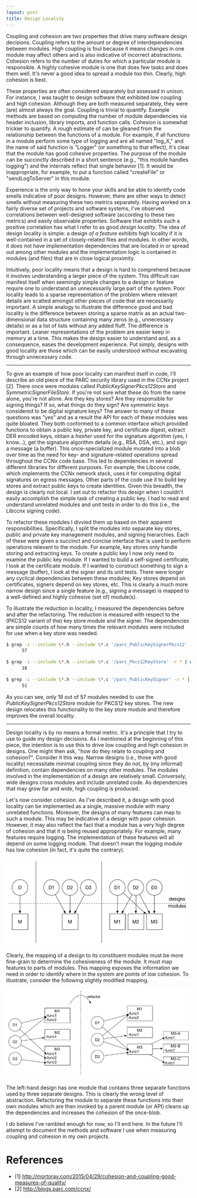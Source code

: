 ```yaml
---
layout: post
title: Design Locality
---
```


Coupling and cohesion are two properties that drive many software design decisions.
Coupling refers to the amount or degree of interdependencies between modules. High
coupling is foul because it means changes in one module may affect others and
is also indicative of incorrect abstractions. Cohesion refers to the number of
duties for which a particular module is responsible. A highly cohesive module is one
that does few tasks and does them well. It's never a good idea to spread a module too
thin. Clearly, high cohesion is best.

These properties are often considered separately but assessed in unison. For instance, I was
taught to design software that exhibited low coupling and high cohesion. Although
they are both measured separately, they were (are) almost always the goal. Coupling
is trivial to quantify. Example methods are based on computing the number of module
dependencies via header inclusion, library imports, and function calls. Cohesion is
somewhat trickier to quantify. A rough estimate of can be gleaned from the relationship
between the functions of a module. For example, if all functions in a module perform
some type of logging and are all named "log_X," and the name of said function is
"Logger" (or something to that effect), it's clear that the module has good cohesive
properties. The purpose of the module can be succinctly described in a short sentence
(e.g., "this module handles logging") and the internals reflect that single
behavior [1]. It would be inappropriate, for example, to put a function called
"createFile" or "sendLogToServer" in this module.

Experience is the only way to hone your skills and be able to identify code smells
indicative of poor designs. However, there are other ways to detect smells without
measuring these two metrics separately. Having worked on a fairly diverse set
of projects and software systems, I've observed correlations between well-designed
software (according to these two metrics) and easily observable properties. Software
that exhibits such a positive correlation has what I refer to as good *design locality*.
The idea of design locality is simple: a design *of a feature* exhibits
high locality if it is well-contained in a set of closely-related files and modules.
In other words, it does not have implementation dependencies that are located in or
spread out among other modules and the implementation logic is contained in
modules (and files) that are in close logical proximity.

Intuitively, poor locality means that a design is hard to comprehend because it
involves understanding a larger piece of the system. This difficult can manifest
itself when seemingly simple changes to a design or feature require one to understand
an unnecessarily large part of the system. Poor locality leads to a sparse
representation of the problem where relevant details are scatted amongst other
pieces of code that are necessarily important. A simple analogy to illustrate the difference
good and bad locality is the difference between storing a sparse matrix as an
actual two-dimensional data structure containing many zeros (e.g., unnecessary
details) or as a list of lists without any added fluff.
The difference is important. Leaner representations of the problem are easier
keep in memory at a time. This makes the design easier to understand and, as
a consequence, eases the development experience. Put simply, designs with good
locality are those which can be easily understood without excavating through
unnecessary code.

---

To give an example of how poor locality can manifest itself in code, I'll describe
an old piece of the PARC security library used in the CCNx project [2]. There once
were modules called _PublicKeySignerPkcs12Store_ and _SymmetricSignerFileStore_.
If you're not sure what these do from the name alone, you're not alone. Are they
key stores? Are they responsible for signing things? If so, what things do they sign?
Are symmetric keys considered to be digital signature keys? The answer to many
of these questions was "yes" and as a result the API for each of these modules was quite bloated.
They both conformed to a common interface which provided functions to obtain
a public key, private key, and certificate digest, extract DER encoded keys,
obtain a _hasher_ used for the signature algorithm (yes, I know...), get the
signature algorithm details (e.g., RSA, DSA, etc.), and sign a message (a buffer).
This once-specialized module mutated into a blob over time as the need for key-
and signature-related operations spread throughout the CCNx code base. This led to
dependencies in several different libraries for different purposes. For example,
the Libccnx code, which implements the CCNx network stack, uses it for computing
digital signatures on egress messages. Other parts of the code use it to build
key stores and extract public keys to create identities. Given this breadth, the
design is clearly not local. I set out to refactor this design when I couldn't
easily accomplish the simple task of creating a public key. I had to read
and understand unrelated modules and unit tests in order to do this (i.e.,
the Libccnx signing code).

To refactor these modules I divvied them up based on their apparent responsibilities.
Specifically, I split the modules into separate key stores, public and private key management
modules, and signing hierarchies. Each of these were given a succinct and concise interface that is used
to perform operations relevant to the module. For example, key stores only handle storing
and extracting keys. To create a public key I now only need to examine the public
key module. If I wanted to build a self-signed certificate, I look at the
certificate module. If I wanted to construct something to sign a message (buffer),
I look at the signer and its unit tests. There were longer any cyclical dependencies
between these modules; Key stores depend on certificates, signers depend on key stores,
etc. This is clearly a much more narrow design since a single feature (e.g.,
signing a message) is mapped to a well-defined and highly cohesive (set of) module(s).

To illustrate the reduction in locality, I measured the dependencies before and
after the refactoring. The reduction is measured with respect to the (PKCS12
variant of the) key store module and the signer. The dependencies are simple counts
of how many times the relevant modules were included for use when a key store was needed.

```bash
$ grep -i --include \*.h --include \*.c '/parc_PublicKeySignerPkcs12' -r * | wc -l
      57
```

```bash
$ grep -i --include \*.h --include \*.c '/parc_Pkcs12KeyStore' -r * | wc -l
      18
```

```bash
$ grep -i --include \*.h --include \*.c '/parc_PublicKeySigner' -r * | wc -l
      51
```

As you can see, only 18 out of 57 modules needed to use the _PublicKeySignerPkcs12Store_
module for PKCS12 key stores. The new design relocates this functionality to the
key store module and therefore improves the overall locality.

---

Design locality is by no means a formal metric. It's a principle that I try to
use to guide my design decisions. As I mentioned at the beginning of this piece,
the intention is to use this to drive low coupling and high cohesion in designs.
One might then ask, "how do they relate to coupling and cohesion?". Consider it
this way. Narrow designs (i.e., those with good locality) necessitate minimal
coupling since they do not, by (my informal) definition, contain dependencies on
many other modules. The modules involved in the implementation of a design are
relatively small. Conversely, wide designs cross modules and include unrelated
code. As dependencies that may grow far and wide, high coupling is produced.

Let's now consider cohesion. As I've described it, a design with good locality
can be implemented as a single, massive module with many unrelated functions.
Moreover, the designs of many features can map to such a module. This
may be indicative of a design with poor cohesion. However, it may also reflect the
fact that a module has a very high degree of cohesion and that it is being reused
appropriately. For example, many features require logging. The implementation of
these features will all depend on some logging module. That doesn't mean the logging
module has low cohesion (in fact, it's quite the contrary).

![Design to module mapping (i.e., module dependencies).](/images/posts/design_module_mapping.png)

Clearly, the mapping of a design to its constituent modules must be more fine-grain
to determine the cohesiveness of the module. It must map features to parts of modules.
This mapping exposes the information we need in order to identify where in the
system are points of low cohesion. To illustrate, consider the following slightly
modified mapping.

![Function-level module dependencies.](/images/posts/fine_grain_design_mapping.png)

The left-hand design has one module that contains three separate functions used
by three separate designs. This is clearly the wrong level of abstraction. Refactoring
the module to separate these functions into their own modules which are then
invoked by a parent module (or API) cleans up the dependencies and increases
the cohesion of the once-blob.

I do believe I've rambled enough for now, so I'll end here. In the future I'll
attempt to document the methods and software I use when measuring coupling and
cohesion in my own projects.

# References

- [1] http://mortoray.com/2015/04/29/cohesion-and-coupling-good-measures-of-quality/
- [2] http://blogs.parc.com/ccnx/
